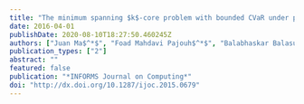 ```yaml
---
title: "The minimum spanning $k$-core problem with bounded CVaR under probabilistic edge failures"
date: 2016-04-01
publishDate: 2020-08-10T18:27:50.460245Z
authors: ["Juan Ma$^*$", "Foad Mahdavi Pajouh$^*$", "Balabhaskar Balasundaram", "Vladimir Boginski"]
publication_types: ["2"]
abstract: ""
featured: false
publication: "*INFORMS Journal on Computing*"
doi: "http://dx.doi.org/10.1287/ijoc.2015.0679"
---
```



